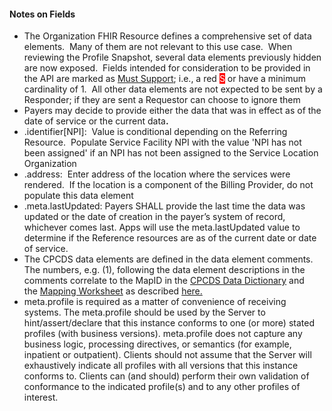 <h4>Notes on Fields</h4>
<ul>
<li>The Organization FHIR Resource defines a comprehensive set of data elements.&nbsp; Many of them are not relevant to this use case.&nbsp; When reviewing the Profile Snapshot, several data elements previously hidden are now exposed.&nbsp; Fields intended for consideration to be provided in the API are marked as <a href="General_Guidance.html#must-support">Must Support</a>; i.e., a red <span style="color: #ffffff; background-color: #ff0000;">S</span> or have a minimum cardinality of 1.&nbsp; All other data elements are not expected to be sent by a Responder; if they are sent a Requestor can choose to ignore them</li>
<li>Payers may decide to provide either the data that was in effect as of the date of service or the current data<strong>.&nbsp;</strong></li>
<li>.identifier[NPI]:&nbsp; Value is conditional depending on the Referring Resource.&nbsp; Populate Service Facility NPI with the value 'NPI has not been assigned' if an NPI has not been assigned to the Service Location Organization</li>
<li>.address:&nbsp; Enter address of the location where the services were rendered.&nbsp; If the location is a component of the Billing Provider, do not populate this data element</li>
<li>.meta.lastUpdated:&nbsp;Payers SHALL provide the last time the data was updated or the date of creation in the payer’s system of record, whichever comes last.  Apps will use the meta.lastUpdated value to determine if the Reference resources are as of the current date or date of service. </li>
<li>The CPCDS data elements are defined in the data element comments.&nbsp; The numbers, e.g. (1), following the data element descriptions in the comments correlate to the MapID in the&nbsp;<a href="CPCDSDataDictionary.docx" >CPCDS Data Dictionary</a>&nbsp;and the&nbsp;<a href="CPCDStoFHIRProfilesMapping.xlsx">Mapping Worksheet</a>&nbsp;as described&nbsp;<a href="Common_Payer_Consumer_Data_Set.html">here.</a></li>
<li>meta.profile is required as a matter of convenience of receiving systems. The meta.profile should be used by the Server to hint/assert/declare that this instance conforms to one (or more) stated profiles (with business versions). meta.profile does not capture any business logic, processing directives, or semantics (for example, inpatient or outpatient). Clients should not assume that the Server will exhaustively indicate all profiles with all versions that this instance conforms to. Clients can (and should) perform their own validation of conformance to the indicated profile(s) and to any other profiles of interest.</li>
</ul>
<p>&nbsp;</p>
